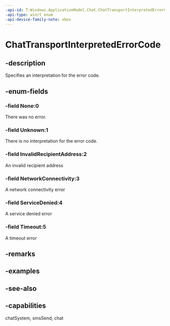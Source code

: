 ```yaml
---
-api-id: T:Windows.ApplicationModel.Chat.ChatTransportInterpretedErrorCode
-api-type: winrt enum
-api-device-family-note: xbox
---
```


<!-- Enumeration syntax
public enum Windows.ApplicationModel.Chat.ChatTransportInterpretedErrorCode : int
-->

# ChatTransportInterpretedErrorCode

## -description
Specifies an interpretation for the error code.

## -enum-fields
### -field None:0
There was no error.

### -field Unknown:1
There is no interpretation for the error code.

### -field InvalidRecipientAddress:2
An invalid recipient address

### -field NetworkConnectivity:3
A network connectivity error

### -field ServiceDenied:4
A service denied error

### -field Timeout:5
A timeout error


## -remarks

## -examples

## -see-also
## -capabilities
chatSystem, smsSend, chat
